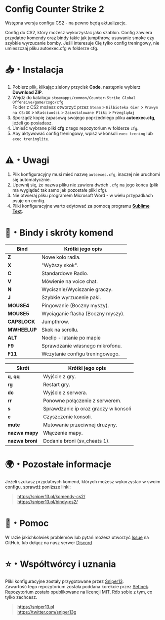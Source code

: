 #  Config Counter Strike 2
Wstępna wersja configu CS2 - na pewno będą aktualizacje.

Config do CS2, który możesz wykorzystać jako szablon. Config zawiera przydatne komendy oraz bindy takie jak jumpthrow, usuwanie smoke czy szybkie wyrzucanie bomby.
Jeśli interesuje Cię tylko config treningowy, nie umieszczaj pliku autoexec.cfg w folderze cfg.

# 📥・Instalacja
1. Pobierz plik, klikając zielony przycisk **Code**, następnie wybierz **Download ZIP**.
2. Wejdź do katalogu `steamapps/common/Counter-Strike Global Offensive/game/csgo/cfg` \
Folder z CS2 możesz otworzyć przez `Steam` > `Bilbioteka Gier` > `Prawym na CS:GO` > `Właściwości` > `Zainstalowane Pliki` > `Przeglądaj`
3. Sporządź kopię zapasową swojego poprzedniego pliku **autoexec.cfg**, jeżeli go posiadasz.
4. Umieść wybrane pliki **cfg** z tego repozytorium w folderze `cfg`.
5. Aby aktywować config treningowy, wpisz w konsoli `exec trening` lub `exec treninglite`.

# ⚠️・Uwagi
1. Plik konfiguracyjny musi mieć nazwę `autoexec.cfg`, inaczej nie uruchomi się automatycznie.
2. Upewnij się, że nazwa pliku nie zawiera dwóch `.cfg` na jego końcu (plik ma wyglądać tak samo jak pozostałe pliki cfg).
3. Nie otwieraj pliku programem Microsoft Word - w wielu przypadkach psuje on config.
2. Pliki konfiguracyjne warto edytować za pomocą programu [**Sublime Text**](https://www.sublimetext.com).

# 📄・Bindy i skróty komend
| Bind                  | Krótki jego opis                              |
|-----------------------|-----------------------------------------------|
| **Z**                 | Nowe koło radia.                              |
| **X**                 | "Wyższy skok".                                |
| **C**                 | Standardowe Radio.                            |
| **V**                 | Mówienie na voice chat.                       |
| **N**                 | Wycisznie/Wyciszanie graczy.                  |
| **J**                 | Szybkie wyrzucenie paki.                      |
| **MOUSE4**            | Pingowanie (Boczny myszy).                    |
| **MOUSE5**            | Wyciąganie flasha (Boczny myszy).             |
| **CAPSLOCK**          | Jumpthrow.                                    |
| **MWHEELUP**          | Skok na scrollu.                              |
| **ALT**               | Noclip - latanie po mapie                     |
| **F9**                | Sprawdzanie własnego mikrofonu.               |
| **F11**               | Wczytanie configu treningowego.               |

| Skrót                 | Krótki jego opis                              |
|-----------------------|-----------------------------------------------|
| **q, qq**             | Wyjście z gry.                                |
| **rg**                | Restart gry.                                  |
| **dc**                | Wyjście z serwera.                            |
| **rr**                | Ponowne połączenie z serwerem.                |
| **s**                 | Sprawdzanie ip oraz graczy w konsoli          |
| **c**                 | Czyszczenie konsoli.                          |
| **mute**              | Mutowanie przeciwnej drużyny.                 |
| **nazwa mapy**        | Włączenie mapy.                               |
| **nazwa broni**       | Dodanie broni (sv_cheats 1).                  |

# 🌍・Pozostałe informacje
Jeżeli szukasz przydatnych komend, których możesz wykorzystać w swoim configu, sprawdź poniższe linki:  

> https://sniper13.pl/komendy-cs2/ \
> https://sniper13.pl/bindy-cs2/ 

# 🤝・Pomoc
W razie jakichkolwiek problemów lub pytań możesz utworzyć [Issue](https://github.com/XIIIG/config-cs2/issues) na GitHub, lub dołącz na nasz serwer [Discord](https://discord.com/invite/p32E8ru)

# ⭐・Współtwórcy i uznania
Pliki konfiguracyjne zostały przygotowane przez [Sniper13](https://github.com/XIIIG).  
Zawartość tego repozytorium została poddana korekcie przez [Sefinek](https://github.com/sefinek24).  
Repozytorium zostało opublikowane na licencji MIT. Rób sobie z tym, co tylko zechcesz.

> https://sniper13.pl  
> https://twitter.com/sniper13g
